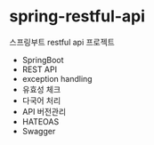 # spring-restful-api
스프링부트 restful api 프로젝트

* SpringBoot
* REST API
* exception handling
* 유효성 체크
* 다국어 처리
* API 버전관리
* HATEOAS
* Swagger
